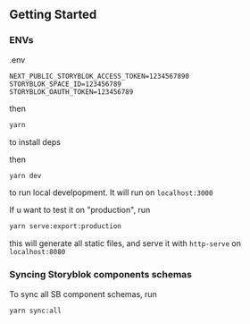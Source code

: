 ## Getting Started

### ENVs

.env
```dotenv
NEXT_PUBLIC_STORYBLOK_ACCESS_TOKEN=1234567890
STORYBLOK_SPACE_ID=123456789
STORYBLOK_OAUTH_TOKEN=123456789
```

then

```bash
yarn 
```

to install deps

then
```bash
yarn dev 
```

to run local develpopment. It will run on `localhost:3000`


If u want to test it on "production", run
```bash
yarn serve:export:production
```

this will generate all static files, and serve it with `http-serve` on  `localhost:8080`


### Syncing Storyblok components schemas
To sync all SB component schemas, run
```bash
yarn sync:all
```
